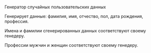 Генератор случайных пользовательских данных

Генерирует данные: фамилия, имя, отчество, пол, дата рождения, профессия.

Имена и фамилии сгенерированных данных соответствуют своему генедеру.

Профессии мужчин и женщин соответствуют своему генедеру.